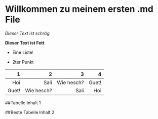 # Willkommen zu meinem ersten .md File

*Dieser Text ist schräg* 

**Dieser Text ist Fett**  



*   Eine Liste!

*   2ter Punkt

|1|2|3|4|
|--:|--:|--:|--:|
|Hoi|Sali|Wie hesch?|Guet!|
|Guet!|Wie hesch?|Sali|Hoi|

##Tabelle
Inhalt 1

##Beste Tabelle
Inhalt 2

